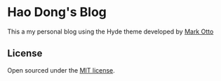 # Hao Dong's Blog

This a my personal blog using the Hyde theme developed by [Mark Otto](https://github.com/mdo)

## License

Open sourced under the [MIT license](LICENSE.md).

